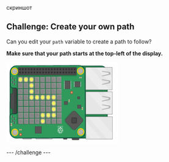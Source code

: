 скриншот

## Challenge: Create your own path

Can you edit your `path` variable to create a path to follow?

**Make sure that your path starts at the top-left of the display.**

![скриншот](images/tightrope-path-challenge.png)

\--- /challenge \---